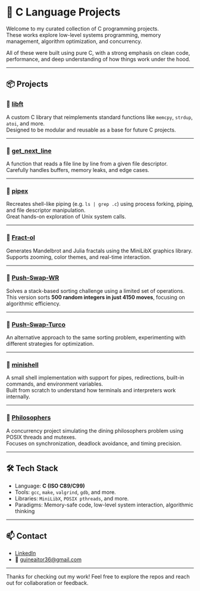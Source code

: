 # 🧠 C Language Projects

Welcome to my curated collection of C programming projects.  
These works explore low-level systems programming, memory management, algorithm optimization, and concurrency.

All of these were built using pure C, with a strong emphasis on clean code, performance, and deep understanding of how things work under the hood.

---

## 📦 Projects

### 🔹 [libft](https://github.com/aguinea1/libft)  
A custom C library that reimplements standard functions like `memcpy`, `strdup`, `atoi`, and more.  
Designed to be modular and reusable as a base for future C projects.

---

### 🔹 [get_next_line](https://github.com/aguinea1/get_next_line)  
A function that reads a file line by line from a given file descriptor.  
Carefully handles buffers, memory leaks, and edge cases.

---

### 🔹 [pipex](https://github.com/aguinea1/pipex)  
Recreates shell-like piping (e.g. `ls | grep .c`) using process forking, piping, and file descriptor manipulation.  
Great hands-on exploration of Unix system calls.

---

### 🔹 [Fract-ol](https://github.com/aguinea1/Fract-ol)  
Generates Mandelbrot and Julia fractals using the MiniLibX graphics library.  
Supports zooming, color themes, and real-time interaction.

---

### 🔹 [Push-Swap-WR](https://github.com/aguinea1/Push-Swap-WR)  
Solves a stack-based sorting challenge using a limited set of operations.  
This version sorts **500 random integers in just 4150 moves**, focusing on algorithmic efficiency.

---

### 🔹 [Push-Swap-Turco](https://github.com/aguinea1/Push-Swap-Turco)  
An alternative approach to the same sorting problem, experimenting with different strategies for optimization.

---

### 🔹 [minishell](https://github.com/aguinea1/minishell)  
A small shell implementation with support for pipes, redirections, built-in commands, and environment variables.  
Built from scratch to understand how terminals and interpreters work internally.

---

### 🔹 [Philosophers](https://github.com/aguinea1/Philosophers)  
A concurrency project simulating the dining philosophers problem using POSIX threads and mutexes.  
Focuses on synchronization, deadlock avoidance, and timing precision.

---

## 🛠 Tech Stack

- Language: **C (ISO C89/C99)**
- Tools: `gcc`, `make`, `valgrind`, `gdb`, and more.
- Libraries: `MiniLibX`, `POSIX pthreads`, and more.
- Paradigms: Memory-safe code, low-level system interaction, algorithmic thinking

---

## 📫 Contact

- [LinkedIn](https://www.linkedin.com/in/aitor-guinea-961635348/)
- 📧 [guineaitor36@gmail.com](mailto:guineaitor36@gmail.com)

---

Thanks for checking out my work! Feel free to explore the repos and reach out for collaboration or feedback.
